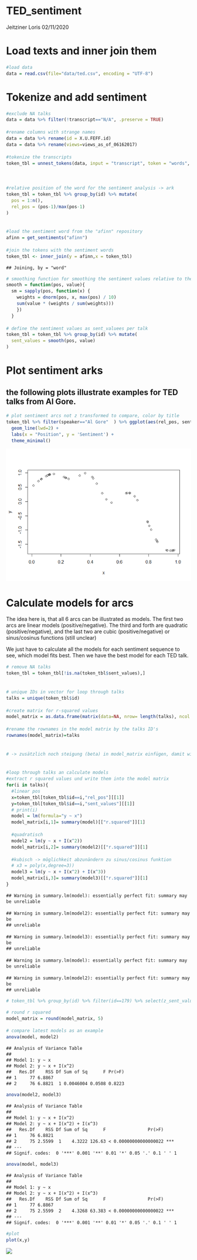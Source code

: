 TED\_sentiment
================
Jeitziner Loris
02/11/2020

# Load texts and inner join them

``` r
#load data
data = read.csv(file="data/ted.csv", encoding = "UTF-8")
```

# Tokenize and add sentiment

``` r
#exclude NA talks
data = data %>% filter(!transcript=="N/A", .preserve = TRUE)

#rename columns with strange names
data = data %>% rename(id = X.U.FEFF.id)
data = data %>% rename(views=views_as_of_06162017)

#tokenize the transcripts 
token_tbl = unnest_tokens(data, input = "transcript", token = "words", to_lower = TRUE, output = "word")



#relative position of the word for the sentiment analysis -> ark
token_tbl = token_tbl %>% group_by(id) %>% mutate(
  pos = 1:n(),
  rel_pos = (pos-1)/max(pos-1)
)


#load the sentiment word from the "afinn" repository
afinn = get_sentiments("afinn")

#join the tokens with the sentiment words
token_tbl <- inner_join(y = afinn,x = token_tbl)
```

    ## Joining, by = "word"

``` r
# smoothing function for smoothing the sentiment values relative to the position
smooth = function(pos, value){ 
  sm = sapply(pos, function(x) {
    weights = dnorm(pos, x, max(pos) / 10)
    sum(value * (weights / sum(weights)))
    })
  }

# define the sentiment values as sent_valuees per talk
token_tbl = token_tbl %>% group_by(id) %>% mutate(
  sent_values = smooth(pos, value)
)
```

# Plot sentiment arks

## the following plots illustrate examples for TED talks from Al Gore.

``` r
# plot sentiment arcs not z transformed to compare, color by title
token_tbl %>% filter(speaker=="Al Gore"  ) %>% ggplot(aes(rel_pos, sent_values,color=event)) +
  geom_line(lwd=2) + 
  labs(x = "Position", y = 'Sentiment') + 
  theme_minimal()
```

![](TED_sentiment_files/figure-gfm/unnamed-chunk-4-1.png)<!-- -->

# Calculate models for arcs

The idea here is, that all 6 arcs can be illustrated as models. The
first two arcs are linear models (positive/negative). The third and
forth are quadratic (positive/negative), and the last two are cubic
(positive/negative) or sinus/cosinus functions (still unclear)

We just have to calculate all the models for each sentiment sequence to
see, which model fits best. Then we have the best model for each TED
talk.

``` r
# remove NA talks
token_tbl = token_tbl[!is.na(token_tbl$sent_values),]


# unique IDs in vector for loop through talks
talks = unique(token_tbl$id)

#create matrix for r-squared values
model_matrix = as.data.frame(matrix(data=NA, nrow= length(talks), ncol = 1))

#rename the rownames in the model matrix by the talks ID's
rownames(model_matrix)=talks


# -> zusätzlich noch steigung (beta) in model_matrix einfügen, damit wir zwischen negativ/positiv unterscheiden können


#loop through talks an calculate models
#extract r squared values und write them into the model matrix
for(i in talks){
  #linear pos
  x=token_tbl[token_tbl$id==i,"rel_pos"][[1]]
  y=token_tbl[token_tbl$id==i,"sent_values"][[1]]
  # print(i)
  model = lm(formula="y ~ x")
  model_matrix[i,1]= summary(model)[["r.squared"]][1]
  
  #quadratisch
  model2 = lm(y ~ x + I(x^2))
  model_matrix[i,2]= summary(model2)[["r.squared"]][1]
  
  #kubisch -> möglichkeit abzunändern zu sinus/cosinus funktion
  # x3 = poly(x,degree=3))
  model3 = lm(y ~ x + I(x^2) + I(x^3))
  model_matrix[i,3]= summary(model3)[["r.squared"]][1]
}
```

    ## Warning in summary.lm(model): essentially perfect fit: summary may be unreliable

    ## Warning in summary.lm(model2): essentially perfect fit: summary may be
    ## unreliable

    ## Warning in summary.lm(model3): essentially perfect fit: summary may be
    ## unreliable

    ## Warning in summary.lm(model): essentially perfect fit: summary may be unreliable

    ## Warning in summary.lm(model2): essentially perfect fit: summary may be
    ## unreliable

``` r
# token_tbl %>% group_by(id) %>% filter(id==179) %>% select(z_sent_values)
```

``` r
# round r squared
model_matrix = round(model_matrix, 5)

# compare latest models as an example
anova(model, model2)
```

    ## Analysis of Variance Table
    ## 
    ## Model 1: y ~ x
    ## Model 2: y ~ x + I(x^2)
    ##   Res.Df    RSS Df Sum of Sq      F Pr(>F)
    ## 1     77 6.8867                           
    ## 2     76 6.8821  1 0.0046004 0.0508 0.8223

``` r
anova(model2, model3)
```

    ## Analysis of Variance Table
    ## 
    ## Model 1: y ~ x + I(x^2)
    ## Model 2: y ~ x + I(x^2) + I(x^3)
    ##   Res.Df    RSS Df Sum of Sq      F                Pr(>F)    
    ## 1     76 6.8821                                              
    ## 2     75 2.5599  1    4.3222 126.63 < 0.00000000000000022 ***
    ## ---
    ## Signif. codes:  0 '***' 0.001 '**' 0.01 '*' 0.05 '.' 0.1 ' ' 1

``` r
anova(model, model3)
```

    ## Analysis of Variance Table
    ## 
    ## Model 1: y ~ x
    ## Model 2: y ~ x + I(x^2) + I(x^3)
    ##   Res.Df    RSS Df Sum of Sq      F                Pr(>F)    
    ## 1     77 6.8867                                              
    ## 2     75 2.5599  2    4.3268 63.383 < 0.00000000000000022 ***
    ## ---
    ## Signif. codes:  0 '***' 0.001 '**' 0.01 '*' 0.05 '.' 0.1 ' ' 1

``` r
#plot 
plot(x,y)
```

![](TED_sentiment_files/figure-gfm/unnamed-chunk-6-1.png)<!-- -->
